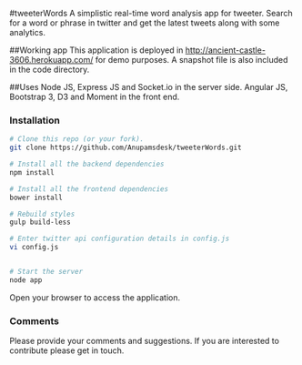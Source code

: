 #tweeterWords
A simplistic real-time word analysis app for tweeter. Search for a word or phrase in twitter and get the latest tweets along with some analytics.

##Working app
This application is deployed in http://ancient-castle-3606.herokuapp.com/ for demo purposes. A snapshot file is also included in the code directory.


##Uses
Node JS, Express JS and Socket.io in the server side.
Angular JS, Bootstrap 3, D3 and Moment in the front end.

### Installation
```bash
# Clone this repo (or your fork).
git clone https://github.com/Anupamsdesk/tweeterWords.git

# Install all the backend dependencies
npm install

# Install all the frontend dependencies
bower install

# Rebuild styles
gulp build-less

# Enter twitter api configuration details in config.js
vi config.js


# Start the server
node app
```
Open your browser to access the application. 


### Comments
Please provide your comments and suggestions. If you are interested to contribute please get in touch.
